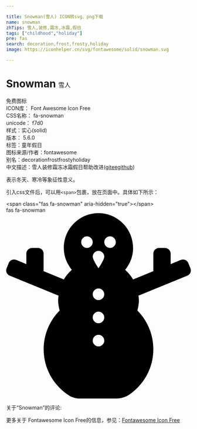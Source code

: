 ```yaml
---

title: Snowman(雪人) ICON转svg、png下载
name: snowman
zhTips: 雪人,装修,霜冻,冰霜,假日
tags: ["childhood","holiday"]
pre: fas
search: decoration,frost,frosty,holiday
image: https://iconhelper.cn/svg/fontawesome/solid/snowman.svg

---
```


# Snowman  <small style="font-size: 60%;font-weight: 100">雪人</small>


<div class="detail-page">
<p>
<span><span class="badge-success badge">免费图标</span> </span>
<br/>
<span>
ICON库：
<span class="badge-secondary badge">Font Awesome Icon Free</span> 
</span>
<br/>
<span>
CSS名称：
<span class="badge-secondary badge">fa-snowman</span> 
</span>
<br/>
<span>
unicode：
<span class="badge-secondary badge">f7d0</span> 
<copy-btn content='f7d0' btn-title=""></copy-btn>
<copy-btn :content='String.fromCodePoint(parseInt("f7d0", 16))' btn-title="复制U"></copy-btn>
</span><br/><span>样式：<span class="badge-light badge">实心(solid)</span></span>
<br/>
<span>
版本：
<span class="badge-secondary badge">5.6.0</span> 
</span><br/><span>标签：<span class="badge-light badge"><router-link to="/tags/childhood.html">童年</router-link></span><span class="badge-light badge"><router-link to="/tags/holiday.html">假日</router-link></span></span>
<br/>
<span>图标来源/作者：<span class="badge-light badge">fontawesome</span></span> 
<br/>
<span>别名：<span class="badge-light badge">decoration</span><span class="badge-light badge">frost</span><span class="badge-light badge">frosty</span><span class="badge-light badge">holiday</span></span><br/><span class="zh-detail">中文描述：<span class="badge-primary badge">雪人</span><span class="badge-primary badge">装修</span><span class="badge-primary badge">霜冻</span><span class="badge-primary badge">冰霜</span><span class="badge-primary badge">假日</span><span class="help-link"><span>帮助改进</span>(<a href="https://gitee.com/liuwave/icon-helper/edit/master/json/fontawesome/solid/snowman.json" target="_blank" rel="noopener noreferrer">gitee</a><a href="https://github.com/liuwave/icon-helper/edit/master/json/fontawesome/solid/snowman.json" target="_blank" rel="noopener noreferrer">github</a></span>)</span><br/>
</p>
</div><div class="description description alert alert-light">表示冬天、寒冷等象征性意义。</div>
<div class="alert alert-dark">
  <i class="fas fa-snowman fa-xs"></i>
  <i class="fas fa-snowman fa-sm"></i>
  <i class="fas fa-snowman fa-lg"></i>
  <i class="fas fa-snowman fa-2x"></i>
  <i class="fas fa-snowman fa-3x"></i>
  <i class="fas fa-snowman fa-5x"></i>
  <i class="fas fa-snowman fa-7x"></i>
</div>
<div>
  <p>引入css文件后，可以用<code>&lt;span&gt;</code>包裹，放在页面中。具体如下所示：    
  </p>
  <div class="alert alert-primary" style="font-size: 14px">
    &lt;span class="fas fa-snowman" aria-hidden="true"&gt;&lt;/span&gt;
    <copy-btn content='<span class="fas fa-snowman" aria-hidden="true"></span>'></copy-btn>
  </div>
  <div class="alert alert-secondary">
    <i class="fas fa-snowman"
    style="font-size: 24px"
    aria-hidden="true"></i> fas fa-snowman
    <copy-btn content="fas fa-snowman" btn-title="复制图标名称"></copy-btn>
  </div>
</div>
<div id="svg" class="svg-wrap">
<svg xmlns="http://www.w3.org/2000/svg" viewBox="0 0 512 512"><path d="M510.9 152.3l-5.9-14.5c-3.3-8-12.6-11.9-20.8-8.7L456 140.6v-29c0-8.6-7.2-15.6-16-15.6h-16c-8.8 0-16 7-16 15.6v46.9c0 .5.3 1 .3 1.5l-56.4 23c-5.9-10-13.3-18.9-22-26.6 13.6-16.6 22-37.4 22-60.5 0-53-43-96-96-96s-96 43-96 96c0 23.1 8.5 43.9 22 60.5-8.7 7.7-16 16.6-22 26.6l-56.4-23c.1-.5.3-1 .3-1.5v-46.9C104 103 96.8 96 88 96H72c-8.8 0-16 7-16 15.6v29l-28.1-11.5c-8.2-3.2-17.5.7-20.8 8.7l-5.9 14.5c-3.3 8 .7 17.1 8.9 20.3l135.2 55.2c-.4 4-1.2 8-1.2 12.2 0 10.1 1.7 19.6 4.2 28.9C120.9 296.4 104 334.2 104 376c0 54 28.4 100.9 70.8 127.8 9.3 5.9 20.3 8.2 31.3 8.2h99.2c13.3 0 26.3-4.1 37.2-11.7 46.5-32.3 74.4-89.4 62.9-152.6-5.5-30.2-20.5-57.6-41.6-79 2.5-9.2 4.2-18.7 4.2-28.7 0-4.2-.8-8.1-1.2-12.2L502 172.6c8.1-3.1 12.1-12.2 8.9-20.3zM224 96c-8.8 0-16-7.2-16-16s7.2-16 16-16 16 7.2 16 16-7.2 16-16 16zm32 272c-8.8 0-16-7.2-16-16s7.2-16 16-16 16 7.2 16 16-7.2 16-16 16zm0-64c-8.8 0-16-7.2-16-16s7.2-16 16-16 16 7.2 16 16-7.2 16-16 16zm0-64c-8.8 0-16-7.2-16-16s7.2-16 16-16 16 7.2 16 16-7.2 16-16 16zm0-88s-16-23.2-16-32 7.2-16 16-16 16 7.2 16 16-16 32-16 32zm32-56c-8.8 0-16-7.2-16-16s7.2-16 16-16 16 7.2 16 16-7.2 16-16 16z"/></svg>
</div>
<detail full-name='fa-snowman'></detail>
<div>
<p>关于“Snowman”的评论:</p>
</div>
<Vssue title="关于“Snowman”的评论" ></Vssue>    
<div><p>更多关于  Fontawesome Icon Free的信息，参见：<a target="_blank" href="https://iconhelper.cn/fontawesome.html">Fontawesome Icon Free</a>
</p></div>
